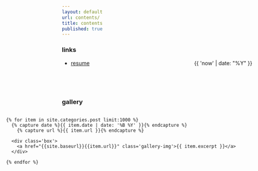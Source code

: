 ```yaml
---
layout: default
url: contents/
title: contents
published: true
---
```


<style>
   /*! gallery style fot testing */
  .gallery {
    width: 100%;
    display: grid;
    grid-template-columns: repeat(auto-fill,minmax(20vh, 1fr));
    grid-auto-rows: minmax(min-content, max-content);
    justify-content: center;
  }

  .box {
    flex-basis: 25%;
    width: 100%;
    padding: 10px;
  }

  .gallery-img img {
    width: 20vh;
	object-fit: cover;
    transform: scale(1); 
    transition: all 0.3s ease-in-out;
  &:hover {
    transform: scale(1.05);
  }
</style>


<div class='listing col6 pad4h margin3' style='padding-bottom:6em;'>
  
  <div class='splash' style='padding-bottom:3.42em;'>
    <h3>links</h3>
    <ul>
      <li>
        <a href="{{site.baseurl}}/resume">
          resume
          <span class='date' style='float:right;'>
            {{ 'now' | date: "%Y" }}
          </span>
        </a>
      </li>
    </ul>
  </div>

  <div class='splash'>
    <h3>gallery</h3>
  </div>

  <div class='gallery'> 

    {% for item in site.categories.post limit:1000 %}
      {% capture date %}{{ item.date | date: '%B %Y' }}{% endcapture %}
    	{% capture url %}{{ item.url }}{% endcapture %}
    
      <div class='box'>
        <a href="{{site.baseurl}}{{item.url}}" class='gallery-img'>{{ item.excerpt }}</a>
      </div>
      
    {% endfor %}
    
  </div>

</div>